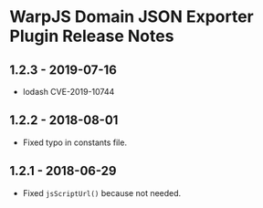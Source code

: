 # WarpJS Domain JSON Exporter Plugin Release Notes

## 1.2.3 - 2019-07-16

- lodash CVE-2019-10744

## 1.2.2 - 2018-08-01

- Fixed typo in constants file.

## 1.2.1 - 2018-06-29

- Fixed `jsScriptUrl()` because not needed.

